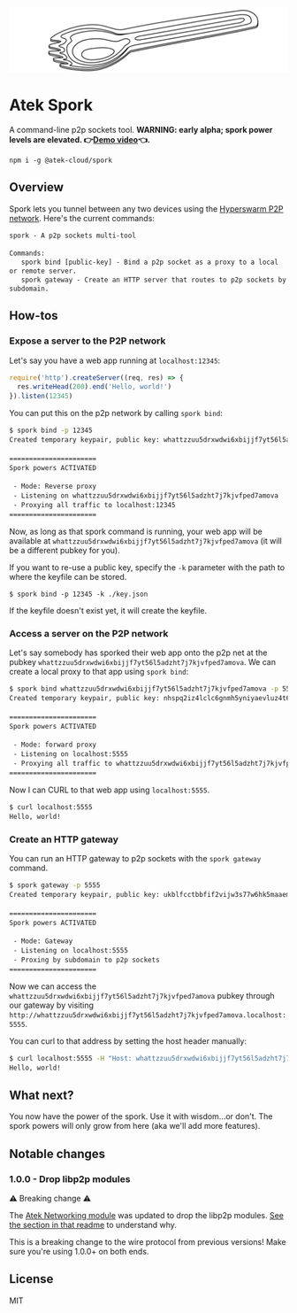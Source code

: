 ![spork.svg](spork.svg)

# Atek Spork

A command-line p2p sockets tool. **WARNING: early alpha; spork power levels are elevated. 👉[Demo video](https://www.youtube.com/watch?v=kPP7gC_77Rc)👈.** 

```
npm i -g @atek-cloud/spork
```

## Overview

Spork lets you tunnel between any two devices using the [Hyperswarm P2P network](https://github.com/hyperswarm).
Here's the current commands:

```
spork - A p2p sockets multi-tool

Commands:
   spork bind [public-key] - Bind a p2p socket as a proxy to a local or remote server.
   spork gateway - Create an HTTP server that routes to p2p sockets by subdomain.
```

## How-tos

### Expose a server to the P2P network

Let's say you have a web app running at `localhost:12345`:

```js
require('http').createServer((req, res) => {
  res.writeHead(200).end('Hello, world!')
}).listen(12345)
```

You can put this on the p2p network by calling `spork bind`:

```bash
$ spork bind -p 12345
Created temporary keypair, public key: whattzzuu5drxwdwi6xbijjf7yt56l5adzht7j7kjvfped7amova

======================
Spork powers ACTIVATED

 - Mode: Reverse proxy
 - Listening on whattzzuu5drxwdwi6xbijjf7yt56l5adzht7j7kjvfped7amova
 - Proxying all traffic to localhost:12345
======================
```

Now, as long as that spork command is running, your web app will be available at `whattzzuu5drxwdwi6xbijjf7yt56l5adzht7j7kjvfped7amova` (it will be a different pubkey for you).

If you want to re-use a public key, specify the `-k` parameter with the path to where the keyfile can be stored.

```
$ spork bind -p 12345 -k ./key.json
```

If the keyfile doesn't exist yet, it will create the keyfile.

### Access a server on the P2P network

Let's say somebody has sporked their web app onto the p2p net at the pubkey `whattzzuu5drxwdwi6xbijjf7yt56l5adzht7j7kjvfped7amova`.
We can create a local proxy to that app using `spork bind`:

```bash
$ spork bind whattzzuu5drxwdwi6xbijjf7yt56l5adzht7j7kjvfped7amova -p 5555
Created temporary keypair, public key: nhspq2iz4lclc6gnmh5yniyaevluz4t6dkdsg7w5sg546ea6ozeq

======================
Spork powers ACTIVATED

 - Mode: forward proxy
 - Listening on localhost:5555
 - Proxying all traffic to whattzzuu5drxwdwi6xbijjf7yt56l5adzht7j7kjvfped7amova
======================
```

Now I can CURL to that web app using `localhost:5555`.

```bash
$ curl localhost:5555
Hello, world!
```

### Create an HTTP gateway

You can run an HTTP gateway to p2p sockets with the `spork gateway` command.

```bash
$ spork gateway -p 5555
Created temporary keypair, public key: ukblfcctbbfif2vijw3s77w6hk5maaemc4x5hou2a7txgfp5u4pq

======================
Spork powers ACTIVATED

 - Mode: Gateway
 - Listening on localhost:5555
 - Proxing by subdomain to p2p sockets
======================
```

Now we can access the `whattzzuu5drxwdwi6xbijjf7yt56l5adzht7j7kjvfped7amova` pubkey through our gateway by visiting `http://whattzzuu5drxwdwi6xbijjf7yt56l5adzht7j7kjvfped7amova.localhost:5555`.

You can curl to that address by setting the host header manually:

```bash
$ curl localhost:5555 -H "Host: whattzzuu5drxwdwi6xbijjf7yt56l5adzht7j7kjvfped7amova.localhost"
Hello, world!
```

## What next?

You now have the power of the spork. Use it with wisdom...or don't. The spork powers will only grow from here (aka we'll add more features).

## Notable changes

### 1.0.0 - Drop libp2p modules

⚠️ Breaking change ⚠️ 

The [Atek Networking module](https://github.com/atek-cloud/network) was updated to drop the libp2p modules. [See the section in that readme](https://github.com/atek-cloud/network#004---drop-libp2p-modules) to understand why.

This is a breaking change to the wire protocol from previous versions! Make sure you're using 1.0.0+ on both ends.

## License

MIT
